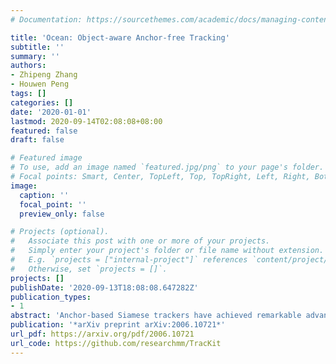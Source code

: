 ```yaml
---
# Documentation: https://sourcethemes.com/academic/docs/managing-content/

title: 'Ocean: Object-aware Anchor-free Tracking'
subtitle: ''
summary: ''
authors:
- Zhipeng Zhang
- Houwen Peng
tags: []
categories: []
date: '2020-01-01'
lastmod: 2020-09-14T02:08:08+08:00
featured: false
draft: false

# Featured image
# To use, add an image named `featured.jpg/png` to your page's folder.
# Focal points: Smart, Center, TopLeft, Top, TopRight, Left, Right, BottomLeft, Bottom, BottomRight.
image:
  caption: ''
  focal_point: ''
  preview_only: false

# Projects (optional).
#   Associate this post with one or more of your projects.
#   Simply enter your project's folder or file name without extension.
#   E.g. `projects = ["internal-project"]` references `content/project/deep-learning/index.md`.
#   Otherwise, set `projects = []`.
projects: []
publishDate: '2020-09-13T18:08:08.647282Z'
publication_types:
- 1
abstract: 'Anchor-based Siamese trackers have achieved remarkable advancements in accuracy, yet the further improvement is restricted by the lagged tracking robustness. We find the underlying reason is that the regression network in anchor-based methods is only trained on the positive anchor boxes (i.e., IoU≥0.6). This mechanism makes it difficult to refine the anchors whose overlap with the target objects are small. In this paper, we propose a novel object-aware anchor-free network to address this issue. First, instead of refining the reference anchor boxes, we directly predict the position and scale of target objects in an anchor-free fashion. Since each pixel in groundtruth boxes is well trained, the tracker is capable of rectifying inexact predictions of target objects during inference. Second, we introduce a feature alignment module to learn an object-aware feature from predicted bounding boxes. The object-aware feature can further contribute to the classification of target objects and background. Moreover, we present a novel tracking framework based on the anchor-free model. The experiments show that our anchor-free tracker achieves state-of-the-art performance on five benchmarks, including VOT-2018, VOT-2019, OTB-100, GOT-10k and LaSOT.'
publication: '*arXiv preprint arXiv:2006.10721*'
url_pdf: https://arxiv.org/pdf/2006.10721
url_code: https://github.com/researchmm/TracKit
---
```

